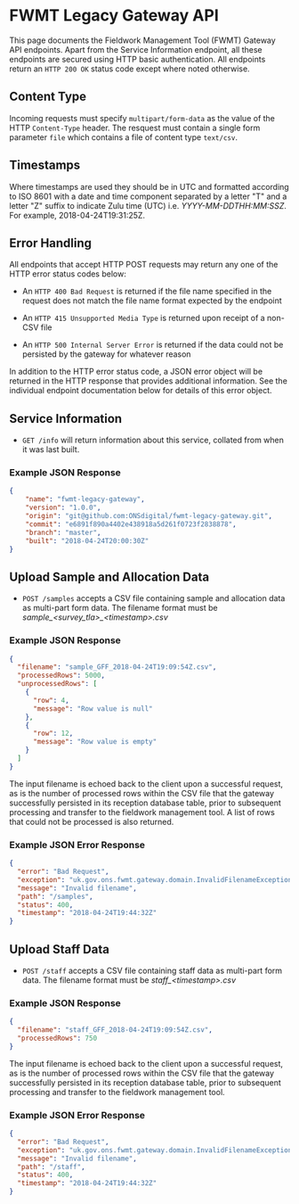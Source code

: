 # FWMT Legacy Gateway API
This page documents the Fieldwork Management Tool (FWMT) Gateway API endpoints. Apart from the Service Information endpoint, all these endpoints are secured using HTTP basic authentication. All endpoints return an `HTTP 200 OK` status code except where noted otherwise.

## Content Type
Incoming requests must specify `multipart/form-data` as the value of the HTTP `Content-Type` header.
The resquest must contain a single form parameter `file` which contains a file of content type `text/csv`.

## Timestamps
Where timestamps are used they should be in UTC and formatted according to ISO 8601 with a date and time component separated by a letter "T" and a letter "Z" suffix to indicate Zulu time (UTC) i.e. *YYYY-MM-DDTHH:MM:SSZ*. For example, 2018-04-24T19:31:25Z.

## Error Handling
All endpoints that accept HTTP POST requests may return any one of the HTTP error status codes below:

* An `HTTP 400 Bad Request` is returned if the file name specified in the request does not match the file name format expected by the endpoint

* An `HTTP 415 Unsupported Media Type` is returned upon receipt of a non-CSV file

* An `HTTP 500 Internal Server Error` is returned if the data could not be persisted by the gateway for whatever reason

In addition to the HTTP error status code, a JSON error object will be returned in the HTTP response that provides additional information. See the individual endpoint documentation below for details of this error object.

## Service Information
* `GET /info` will return information about this service, collated from when it was last built.

### Example JSON Response
```json
{
    "name": "fwmt-legacy-gateway",
    "version": "1.0.0",
    "origin": "git@github.com:ONSdigital/fwmt-legacy-gateway.git",
    "commit": "e6891f890a4402e438918a5d261f0723f2838878",
    "branch": "master",
    "built": "2018-04-24T20:00:30Z"
}
```

## Upload Sample and Allocation Data
* `POST /samples` accepts a CSV file containing sample and allocation data as multi-part form data. The filename format must be *sample_&lt;survey_tla&gt;_&lt;timestamp&gt;.csv*

### Example JSON Response
```json
{
  "filename": "sample_GFF_2018-04-24T19:09:54Z.csv",
  "processedRows": 5000,
  "unprocessedRows": [
    {
      "row": 4,
      "message": "Row value is null"
    },
    {
      "row": 12,
      "message": "Row value is empty"
    }
  ]
}
```

The input filename is echoed back to the client upon a successful request, as is the number of processed rows within the CSV file that the gateway successfully persisted in its reception database table, prior to subsequent processing and transfer to the fieldwork management tool. A list of rows that could not be processed is also returned.

### Example JSON Error Response
```json
{
  "error": "Bad Request",
  "exception": "uk.gov.ons.fwmt.gateway.domain.InvalidFilenameException",
  "message": "Invalid filename",
  "path": "/samples",
  "status": 400,
  "timestamp": "2018-04-24T19:44:32Z"
}
```

## Upload Staff Data
* `POST /staff` accepts a CSV file containing staff data as multi-part form data. The filename format must be *staff_&lt;timestamp&gt;.csv*

### Example JSON Response
```json
{
  "filename": "staff_GFF_2018-04-24T19:09:54Z.csv",
  "processedRows": 750
}
```

The input filename is echoed back to the client upon a successful request, as is the number of processed rows within the CSV file that the gateway successfully persisted in its reception database table, prior to subsequent processing and transfer to the fieldwork management tool.

### Example JSON Error Response
```json
{
  "error": "Bad Request",
  "exception": "uk.gov.ons.fwmt.gateway.domain.InvalidFilenameException",
  "message": "Invalid filename",
  "path": "/staff",
  "status": 400,
  "timestamp": "2018-04-24T19:44:32Z"
}
```
